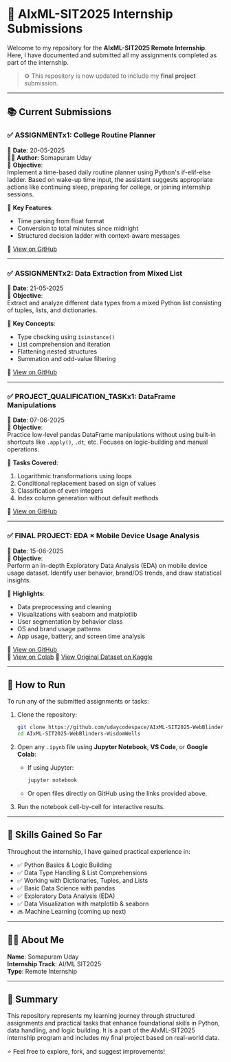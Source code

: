 # 🧠 AIxML-SIT2025 Internship Submissions

Welcome to my repository for the **AIxML-SIT2025 Remote Internship**.  
Here, I have documented and submitted all my assignments completed as part of the internship.

> ⚙️ This repository is now updated to include my **final project** submission.

---

## 📚 Current Submissions

### ✅ ASSIGNMENTx1: College Routine Planner
📅 **Date**: 20-05-2025  
👨‍💻 **Author**: Somapuram Uday  
📌 **Objective**:  
Implement a time-based daily routine planner using Python's if-elif-else ladder. Based on wake-up time input, the assistant suggests appropriate actions like continuing sleep, preparing for college, or joining internship sessions.

🔧 **Key Features**:
- Time parsing from float format
- Conversion to total minutes since midnight
- Structured decision ladder with context-aware messages

🔗 [View on GitHub](https://github.com/udaycodespace/AIxML-SIT2025-WebBlinders-WisdomWells/blob/main/ASSIGNMENTx1.ipynb)

---

### ✅ ASSIGNMENTx2: Data Extraction from Mixed List
📅 **Date**: 21-05-2025  
📌 **Objective**:  
Extract and analyze different data types from a mixed Python list consisting of tuples, lists, and dictionaries.

🔧 **Key Concepts**:
- Type checking using `isinstance()`
- List comprehension and iteration
- Flattening nested structures
- Summation and odd-value filtering

🔗 [View on GitHub](https://github.com/udaycodespace/AIxML-SIT2025-WebBlinders-WisdomWells/blob/main/ASSIGNMENTx2.ipynb)

---

### ✅ PROJECT_QUALIFICATION_TASKx1: DataFrame Manipulations
📅 **Date**: 07-06-2025  
📌 **Objective**:  
Practice low-level pandas DataFrame manipulations without using built-in shortcuts like `.apply()`, `.dt`, etc. Focuses on logic-building and manual operations.

🔧 **Tasks Covered**:
1. Logarithmic transformations using loops
2. Conditional replacement based on sign of values
3. Classification of even integers
4. Index column generation without default methods

🔗 [View on GitHub](https://github.com/udaycodespace/AIxML-SIT2025-WebBlinders-WisdomWells/blob/main/PROJECT_QUALIFICATION_TASKx1.ipynb)

---

### ✅ FINAL PROJECT: EDA × Mobile Device Usage Analysis
📅 **Date**: 15-06-2025  
📌 **Objective**:  
Perform an in-depth Exploratory Data Analysis (EDA) on mobile device usage dataset. Identify user behavior, brand/OS trends, and draw statistical insights.

🔧 **Highlights**:
- Data preprocessing and cleaning
- Visualizations with seaborn and matplotlib
- User segmentation by behavior class
- OS and brand usage patterns
- App usage, battery, and screen time analysis

🔗 [View on GitHub](https://github.com/udaycodespace/AIxML-SIT2025-WebBlinders-WisdomWells/blob/main/EDAxPROJECT.ipynb)  
🔗 [View on Colab](https://colab.research.google.com/drive/1DgGaLQ8yPfoNV7bZ9HpGZrj58E1dQXB-?usp=sharing)
🔗 [View Original Dataset on Kaggle](https://www.kaggle.com/datasets/valakhorasani/mobile-device-usage-and-user-behavior-dataset)

---

## 🚀 How to Run

To run any of the submitted assignments or tasks:

1. Clone the repository:
   ```bash
   git clone https://github.com/udaycodespace/AIxML-SIT2025-WebBlinders-WisdomWells.git
   cd AIxML-SIT2025-WebBlinders-WisdomWells
   ```

2. Open any `.ipynb` file using **Jupyter Notebook**, **VS Code**, or **Google Colab**:
   - If using Jupyter:
     ```bash
     jupyter notebook
     ```
   - Or open files directly on GitHub using the links provided above.

3. Run the notebook cell-by-cell for interactive results.

---

## 🧠 Skills Gained So Far

Throughout the internship, I have gained practical experience in:

- ✅ Python Basics & Logic Building  
- ✅ Data Type Handling & List Comprehensions  
- ✅ Working with Dictionaries, Tuples, and Lists  
- ✅ Basic Data Science with pandas  
- ✅ Exploratory Data Analysis (EDA)  
- ✅ Data Visualization with matplotlib & seaborn  
- 🔜 Machine Learning (coming up next)

---

## 👨‍🎓 About Me

**Name**: Somapuram Uday  
**Internship Track**: AI/ML SIT2025  
**Type**: Remote Internship  

---

## 🏁 Summary

This repository represents my learning journey through structured assignments and practical tasks that enhance foundational skills in Python, data handling, and logic building. It is a part of the AIxML-SIT2025 internship program and includes my final project based on real-world data.

⭐ Feel free to explore, fork, and suggest improvements!
